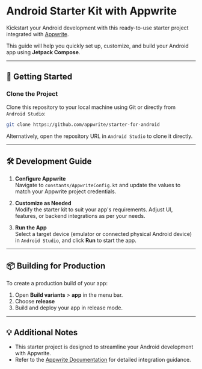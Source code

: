 # Android Starter Kit with Appwrite

Kickstart your Android development with this ready-to-use starter project integrated
with [Appwrite](https://appwrite.io).

This guide will help you quickly set up, customize, and build your Android app using **Jetpack
Compose**.

---

## 🚀 Getting Started

### Clone the Project

Clone this repository to your local machine using Git or directly from `Android Studio`:

```bash
git clone https://github.com/appwrite/starter-for-android
```

Alternatively, open the repository URL in `Android Studio` to clone it directly.

---

## 🛠️ Development Guide

1. **Configure Appwrite**  
   Navigate to `constants/AppwriteConfig.kt` and update the values to match your Appwrite project
   credentials.

2. **Customize as Needed**  
   Modify the starter kit to suit your app's requirements. Adjust UI, features, or backend
   integrations as per your needs.

3. **Run the App**  
   Select a target device (emulator or connected physical Android device) in `Android Studio`, and
   click **Run** to start the app.

---

## 📦 Building for Production

To create a production build of your app:

1. Open **Build variants** > **app** in the menu bar.
2. Choose **release**
3. Build and deploy your app in release mode.

---

## 💡 Additional Notes

- This starter project is designed to streamline your Android development with Appwrite.
- Refer to the [Appwrite Documentation](https://appwrite.io/docs) for detailed integration guidance.
